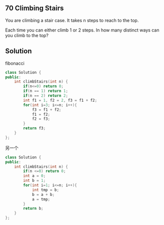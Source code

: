 ## 70	Climbing Stairs
You are climbing a stair case. It takes n steps to reach to the top.

Each time you can either climb 1 or 2 steps. In how many distinct ways can you climb to the top?

## Solution
fibonacci
```C++
class Solution {
public:
    int climbStairs(int n) {
        if(n<=0) return 0;
        if(n == 1) return 1;
        if(n == 2) return 2;
        int f1 = 1, f2 = 2, f3 = f1 + f2;
        for(int i=3; i<=n; i++){
        	f3 = f1 + f2;
        	f1 = f2;
        	f2 = f3;
    	}
    	return f3;
    }
};
```
另一个
```C++
class Solution {
public:
    int climbStairs(int n) {
    	if(n <=0) return 0;
        int a = 0;
        int b = 1;
        for(int i=1; i<=n; i++){
            int tmp = b;
            b = a + b;
            a = tmp;
        }
        return b;
    }
};
```